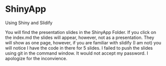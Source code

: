 # ShinyApp
Using Shiny and Slidify

You will find the presentation slides in the ShinyApp Folder.
If you click on the index.md the slides will appear, however, not as a presentation.  They will show as one page, however, if you are familiar with slidify (I am not) you will notice I have the code in there for 5 slides. I failed to push the slides using git in the command window.  It would not accept my password.  I apologize for the inconvience.



